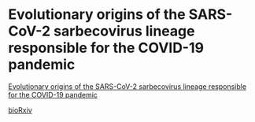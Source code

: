 # Evolutionary origins of the SARS-CoV-2 sarbecovirus lineage responsible for the COVID-19 pandemic

[Evolutionary origins of the SARS-CoV-2 sarbecovirus lineage responsible for the COVID-19 pandemic](https://www.nature.com/articles/s41564-020-0771-4)

[bioRxiv](2020.03.30.015008v1.pdf)